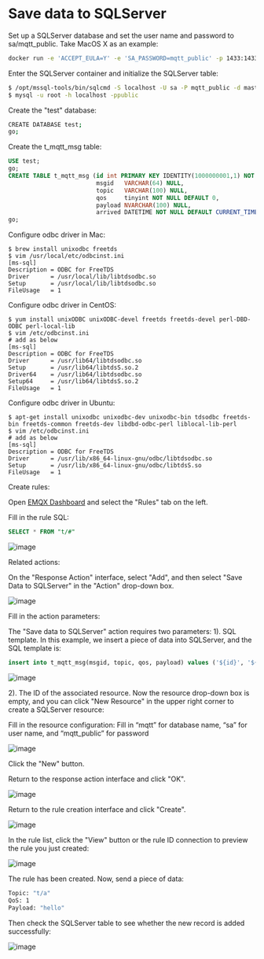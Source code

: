 # Save data to SQLServer

Set up a SQLServer database and set the user name and password to sa/mqtt_public. Take MacOS X as an example:

```bash
docker run -e 'ACCEPT_EULA=Y' -e 'SA_PASSWORD=mqtt_public' -p 1433:1433 -d mcr.microsoft.com/mssql/server:2017-latest
```

Enter the SQLServer container and initialize the SQLServer table:

```bash
$ /opt/mssql-tools/bin/sqlcmd -S localhost -U sa -P mqtt_public -d master
$ mysql -u root -h localhost -ppublic
```

Create the "test" database:
```bash
CREATE DATABASE test;
go;
```
Create the t_mqtt_msg table:

```sql
USE test;
go;
CREATE TABLE t_mqtt_msg (id int PRIMARY KEY IDENTITY(1000000001,1) NOT NULL,
                         msgid   VARCHAR(64) NULL,
                         topic   VARCHAR(100) NULL,
                         qos     tinyint NOT NULL DEFAULT 0,
                         payload NVARCHAR(100) NULL,
                         arrived DATETIME NOT NULL DEFAULT CURRENT_TIMESTAMP);
go;
```

Configure odbc driver in Mac:
```
$ brew install unixodbc freetds
$ vim /usr/local/etc/odbcinst.ini
[ms-sql]
Description = ODBC for FreeTDS
Driver      = /usr/local/lib/libtdsodbc.so
Setup       = /usr/local/lib/libtdsodbc.so
FileUsage   = 1
```

Configure odbc driver in CentOS:
```
$ yum install unixODBC unixODBC-devel freetds freetds-devel perl-DBD-ODBC perl-local-lib
$ vim /etc/odbcinst.ini
# add as below
[ms-sql]
Description = ODBC for FreeTDS
Driver      = /usr/lib64/libtdsodbc.so
Setup       = /usr/lib64/libtdsS.so.2
Driver64    = /usr/lib64/libtdsodbc.so
Setup64     = /usr/lib64/libtdsS.so.2
FileUsage   = 1
```

Configure odbc driver in Ubuntu:
```
$ apt-get install unixodbc unixodbc-dev unixodbc-bin tdsodbc freetds-bin freetds-common freetds-dev libdbd-odbc-perl liblocal-lib-perl
$ vim /etc/odbcinst.ini
# add as below
[ms-sql]
Description = ODBC for FreeTDS
Driver      = /usr/lib/x86_64-linux-gnu/odbc/libtdsodbc.so
Setup       = /usr/lib/x86_64-linux-gnu/odbc/libtdsS.so
FileUsage   = 1
```

Create rules:

Open [EMQX Dashboard](http://127.0.0.1:18083/#/rules) and select the "Rules" tab on the left.

Fill in the rule SQL:

```sql
SELECT * FROM "t/#"
```

![image](./assets/rule-engine/sqlserver1.png)

Related actions:

On the "Response Action" interface, select "Add", and then select "Save Data to SQLServer" in the "Action" drop-down box.

![image](./assets/rule-engine/sqlserver2.png)

Fill in the action parameters:

The "Save data to SQLServer" action requires two parameters:
1). SQL template. In this example, we insert a piece of data into SQLServer, and the SQL template is:

```sql
insert into t_mqtt_msg(msgid, topic, qos, payload) values ('${id}', '${topic}', ${qos}, '${payload}')
```

![image](./assets/rule-engine/sqlserver4.png)

2). The ID of the associated resource. Now the resource drop-down box is empty, and you can click "New Resource" in the upper right corner to create a SQLServer resource:

Fill in the resource configuration:
Fill in “mqtt” for database name, “sa” for user name, and “mqtt_public” for password

![image](./assets/rule-engine/sqlserver3.png)

Click the "New" button.

Return to the response action interface and click "OK".

![image](./assets/rule-engine/sqlserver5.png)

Return to the rule creation interface and click "Create".

![image](./assets/rule-engine/sqlserver6.png)

In the rule list, click the "View" button or the rule ID connection to preview the rule you just created:

![image](./assets/rule-engine/sqlserver7.png)

The rule has been created. Now, send a piece of data:

```bash
Topic: "t/a"
QoS: 1
Payload: "hello"
```

Then check the SQLServer table to see whether the new record is added successfully:

![image](./assets/rule-engine/sqlserver8.png)
